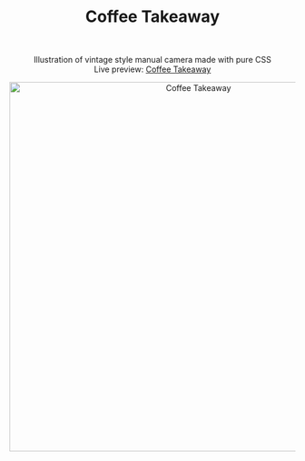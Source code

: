 <h1 align="center">Coffee Takeaway</h1><br>
<p align="center">Illustration of vintage style manual camera made with pure CSS<br>
Live preview: <a href="https://themalni.github.io/coffee_takeaway">Coffee Takeaway</a><br>

<p align="center">
<img src="https://cloud.githubusercontent.com/assets/12295765/23827711/ecf1134c-06b9-11e7-9c80-77faa493aa39.png" width="650" alt="Coffee Takeaway"></p>
